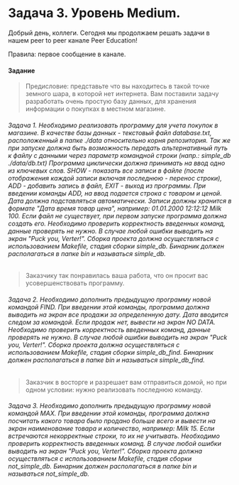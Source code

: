 # Задача 3. Уровень Medium. 

Добрый день, коллеги. Сегодня мы продолжаем решать задачи в нашем peer to peer канале Peer Education!

Правила: первое сообщение в канале.

#### Задание

> Предисловие: представьте что вы находитесь в такой точке земного шара, в которой нет интернета. Вам поставили задачу разработать очень простую базу данных, для хранения информации о покупках в местном магазине.

###### Задача 1. Необходимо реализовать программу для учета покупок в магазине. В качестве базы данных - текстовый файл database.txt, расположенный в папке ./data относительно корня репозитория. Так же при запуске должна быть возможность передать альтернативный путь к файлу с данными через параметр командной строки (напр.: simple_db ./data/db.txt) Программа циклически должна принимать на ввод одно из ключевых слов. SHOW - показать все записи в файле (после отображения каждой записи включая последнюю - перенос строки), ADD - добавить запись в файл, EXIT - выход из программы. При введении команды ADD, на ввод подается строка с товаром и ценой. Дата должна подставляться автоматически. Записи должны хранится в формате "Дата время товар цена", например: 01.01.2000 12:12:12 Milk 100. Если файл не существует, при первом запуске программа должна создать его. Необходимо проверить корректность введенных команд, данные проверять не нужно. В случае любой ошибки выводить на экран "Puck you, Verter!". Cборка проекта должна осуществляться с использованием Makefile, стадия сборки simple_db. Бинарник должен располагаться в папке bin и называться simple_db. 

> Заказчику так понравилась ваша работа, что он просит вас усовершенствовать программу.

###### Задача 2. Необходимо дополнить предыдущую программу новой командой FIND. При введении этой команды, программа должна выводить на экран все продажи за определенную дату. Дата вводится следом за командой. Если продаж нет, вывести на экран NO DATA. Необходимо проверить корректность введенных команд, данные проверять не нужно. В случае любой ошибки выводить на экран "Puck you, Verter!". Cборка проекта должна осуществляться с использованием Makefile, стадия сборки simple_db_find. Бинарник должен располагаться в папке bin и называться simple_db_find. 

> Заказчик в восторге и разрешает вам отправиться домой, но при одном условии: нужно реализовать последнюю команду.

###### Задача 3. Необходимо дополнить предыдущую программу новой командой MAX. При введении этой команды, программа должна посчитать какого товара было продано больше всего и вывести на экран наименование товара и количество, например: Milk 15. Если встречаются некорректные строки, то их не учитывать. Необходимо проверить корректность введенных команд. В случае любой ошибки выводить на экран "Puck you, Verter!". Cборка проекта должна осуществляться с использованием Makefile, стадия сборки not_simple_db. Бинарник должен располагаться в папке bin и называться not_simple_db.
